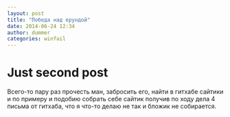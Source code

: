 ```yaml
---
layout: post
title: "Победа над ерундой"
date: 2014-06-24 12:34
author: dummer
categories: winfail
---
```


Just second post
==============

Всего-то пару раз прочесть ман, забросить его, найти в гитхабе сайтики и по примеру и подобию собрать себе сайтик получив по ходу дела 4 письма от гитхаба, что я что-то делаю не так и бложик не собирается.


